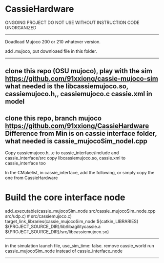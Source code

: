 # CassieHardware

ONGOING PROJECT 
DO NOT USE WITHOUT INSTRUCTION 
CODE UNORGANIZED 


-------------
Doadload Mujoco  200 or 210 whatever version. 

add .mujoco, put downloaed file in this folder. 

-----------------------------------------
clone this repo (OSU mujoco), play with the sim 
https://github.com/91xxiong/cassie-mujoco-sim
what needed is the libcassiemujoco.so, cassiemujoco.h,, cassiemujoco.c
cassie.xml in model 
-----------------------------------------
clone this repo, branch mujoco 
https://github.com/91xxiong/CassieHardware
Difference from Min is on cassie interface folder, 
what needed is cassie_mujocoSim_nodel.cpp 
-----------------------------------------
Copy cassiemujoco.h, .c to cassie_interface/include and cassie_interface/src 
copy libcassiemujoco.so, cassie.xml to cassie_interface too

In the CMakelist, in cassie_interface, add the following, or simply copy the one from CassieHardware

# Build the core interface node
add_executable(cassie_mujocoSim_node src/cassie_mujocoSim_node.cpp src/udp.c) # src/cassiemujoco.c)
target_link_libraries(cassie_mujocoSim_node ${catkin_LIBRARIES} ${PROJECT_SOURCE_DIR}/lib/libagilitycassie.a ${PROJECT_SOURCE_DIR}/src/libcassiemujoco.so)


-----------------------------------------
in the simulation launch file, 
use_sim_time: false. 
remove cassie_world
run cassie_mujocoSim_node instead of cassie_interface_node

----------------------------------------
